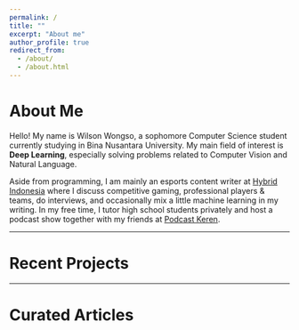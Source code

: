 ```yaml
---
permalink: /
title: ""
excerpt: "About me"
author_profile: true
redirect_from:
  - /about/
  - /about.html
---
```


# About Me

Hello! My name is Wilson Wongso, a sophomore Computer Science student currently studying in Bina Nusantara University. My main field of interest is **Deep Learning**, especially solving problems related to Computer Vision and Natural Language.

Aside from programming, I am mainly an esports content writer at [Hybrid Indonesia](https://hybrid.co.id/) where I discuss competitive gaming, professional players & teams, do interviews, and occasionally mix a little machine learning in my writing. In my free time, I tutor high school students privately and host a podcast show together with my friends at [Podcast Keren](https://open.spotify.com/show/6gzT06081Q7TFJAeYUdnfK?si=F65NpD6bR6izeJh65fV2aw&dl_branch=1).

---

# Recent Projects

---

# Curated Articles
